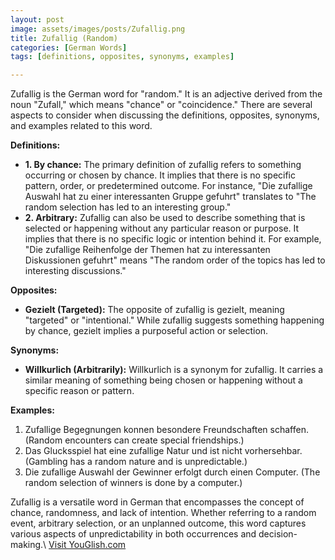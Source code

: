 ```yaml
---
layout: post
image: assets/images/posts/Zufallig.png
title: Zufallig (Random)
categories: [German Words]
tags: [definitions, opposites, synonyms, examples]

---
```


Zufallig is the German word for "random." It is an adjective derived from the noun "Zufall," which means "chance" or "coincidence." There are several aspects to consider when discussing the definitions, opposites, synonyms, and examples related to this word.

**Definitions:**
- **1. By chance:** The primary definition of zufallig refers to something occurring or chosen by chance. It implies that there is no specific pattern, order, or predetermined outcome. For instance, "Die zufallige Auswahl hat zu einer interessanten Gruppe gefuhrt" translates to "The random selection has led to an interesting group."
- **2. Arbitrary:** Zufallig can also be used to describe something that is selected or happening without any particular reason or purpose. It implies that there is no specific logic or intention behind it. For example, "Die zufallige Reihenfolge der Themen hat zu interessanten Diskussionen gefuhrt" means "The random order of the topics has led to interesting discussions."

**Opposites:**
- **Gezielt (Targeted):** The opposite of zufallig is gezielt, meaning "targeted" or "intentional." While zufallig suggests something happening by chance, gezielt implies a purposeful action or selection.

**Synonyms:**
- **Willkurlich (Arbitrarily):** Willkurlich is a synonym for zufallig. It carries a similar meaning of something being chosen or happening without a specific reason or pattern.

**Examples:**
1. Zufallige Begegnungen konnen besondere Freundschaften schaffen. (Random encounters can create special friendships.)
2. Das Glucksspiel hat eine zufallige Natur und ist nicht vorhersehbar. (Gambling has a random nature and is unpredictable.)
3. Die zufallige Auswahl der Gewinner erfolgt durch einen Computer. (The random selection of winners is done by a computer.)

Zufallig is a versatile word in German that encompasses the concept of chance, randomness, and lack of intention. Whether referring to a random event, arbitrary selection, or an unplanned outcome, this word captures various aspects of unpredictability in both occurrences and decision-making.\ <a id="yg-widget-0" class="youglish-widget" data-query="Zufallig" data-lang="german" data-components="8412" data-auto-start="0" data-bkg-color="theme_light" data-title="How%20to%20pronounce%20Zufallig%20in%20German"  rel="nofollow" href="https://youglish.com">Visit YouGlish.com</a><script async src="https://youglish.com/public/emb/widget.js" charset="utf-8"></script>